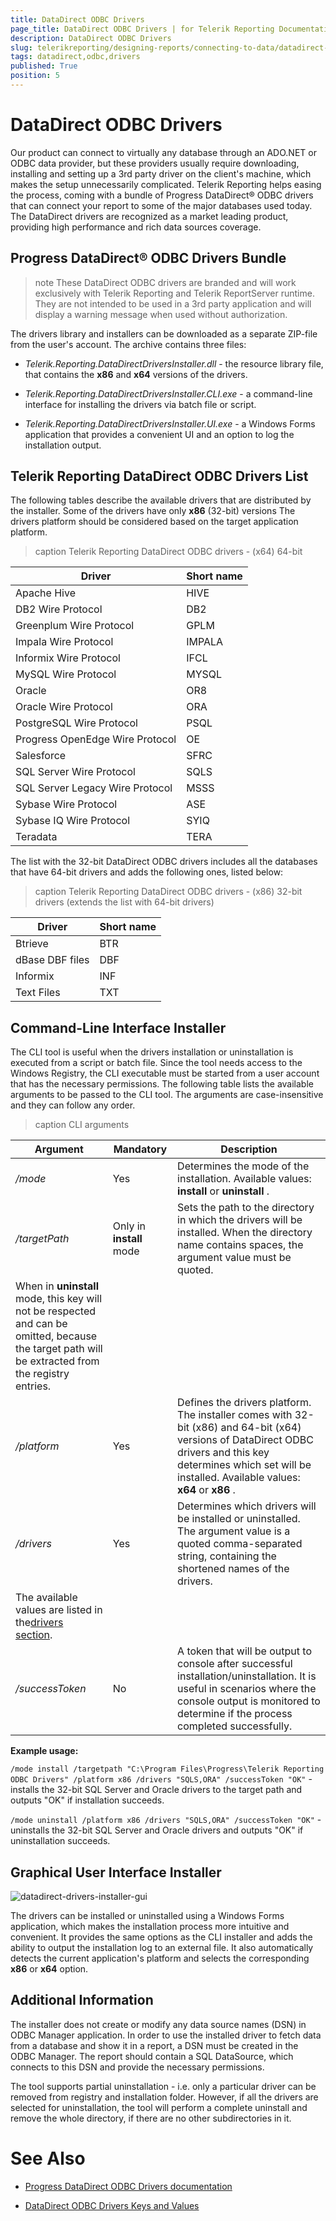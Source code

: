 ```yaml
---
title: DataDirect ODBC Drivers
page_title: DataDirect ODBC Drivers | for Telerik Reporting Documentation
description: DataDirect ODBC Drivers
slug: telerikreporting/designing-reports/connecting-to-data/datadirect-odbc-drivers
tags: datadirect,odbc,drivers
published: True
position: 5
---
```


# DataDirect ODBC Drivers



Our product can connect to virtually any database through an ADO.NET or ODBC data provider, but these providers usually require downloading, installing and setting up a 3rd party driver
        on the client's machine, which makes the setup unnecessarily complicated. Telerik Reporting helps easing the process, coming with a bundle of Progress DataDirect® ODBC drivers that can
        connect your report to some of the major databases used today. The DataDirect drivers are recognized as a market leading product, providing high performance and rich data sources coverage.
      

## Progress DataDirect® ODBC Drivers Bundle

>note These DataDirect ODBC drivers are branded and will work exclusively with Telerik Reporting and Telerik ReportServer runtime. They are not intended to be used in a            3rd party application and will display a warning message when used without authorization.          


The drivers library and installers can be downloaded as a separate ZIP-file from the user's account. The archive contains three files:

* *Telerik.Reporting.DataDirectDriversInstaller.dll* - the resource library file, that contains the __x86__ and
              __x64__ versions of the drivers.
            

* *Telerik.Reporting.DataDirectDriversInstaller.CLI.exe* - a command-line interface for installing the drivers via batch file or script.
            

* *Telerik.Reporting.DataDirectDriversInstaller.UI.exe* - a Windows Forms application that provides a convenient UI and an option to log the installation output.
            

## Telerik Reporting DataDirect ODBC Drivers List

The following tables describe the available drivers that are distributed by the installer. Some of the drivers have only __x86__ (32-bit) versions
          The drivers platform should be considered based on the target application platform.
        


>caption Telerik Reporting DataDirect ODBC drivers - (x64) 64-bit

| Driver | Short name |
| ------ | ------ |
|Apache Hive|HIVE|
|DB2 Wire Protocol|DB2|
|Greenplum Wire Protocol|GPLM|
|Impala Wire Protocol|IMPALA|
|Informix Wire Protocol|IFCL|
|MySQL Wire Protocol|MYSQL|
|Oracle|OR8|
|Oracle Wire Protocol|ORA|
|PostgreSQL Wire Protocol|PSQL|
|Progress OpenEdge Wire Protocol|OE|
|Salesforce|SFRC|
|SQL Server Wire Protocol|SQLS|
|SQL Server Legacy Wire Protocol|MSSS|
|Sybase Wire Protocol|ASE|
|Sybase IQ Wire Protocol|SYIQ|
|Teradata|TERA|




The list with the 32-bit DataDirect ODBC drivers includes all the databases that have 64-bit drivers and adds the following ones, listed below:
        


>caption Telerik Reporting DataDirect ODBC drivers - (x86) 32-bit drivers (extends the list with 64-bit drivers)

| Driver | Short name |
| ------ | ------ |
|Btrieve|BTR|
|dBase DBF files|DBF|
|Informix|INF|
|Text Files|TXT|




## Command-Line Interface Installer

The CLI tool is useful when the drivers installation or uninstallation is executed from a script or batch file. Since the tool needs access to the Windows Registry,
          the CLI executable must be started from a user account that has the necessary permissions. The following table lists the available arguments to be passed to the CLI tool.
          The arguments are case-insensitive and they can follow any order.
        


>caption CLI arguments

| Argument | Mandatory | Description |
| ------ | ------ | ------ |
| */mode* |Yes|Determines the mode of the installation. Available values: __install__ or __uninstall__ .|
| */targetPath* |Only in __install__ mode|Sets the path to the directory in which the drivers will be installed. When the directory name contains spaces, the argument value must be quoted.
                When in __uninstall__ mode, this key will not be respected and can be omitted, because the target path will be extracted from the registry entries.|
| */platform* |Yes|Defines the drivers platform. The installer comes with 32-bit (x86) and 64-bit (x64) versions of DataDirect ODBC drivers and this key determines which set will be installed. Available values: __x64__ or __x86__ .|
| */drivers* |Yes|Determines which drivers will be installed or uninstalled. The argument value is a quoted comma-separated string, containing the shortened names of the drivers.
                The available values are listed in the[drivers section](0312e83c-2e17-4261-803b-befcefe88c5b#telerik-reporting-datadirect-odbc-drivers-list).|
| */successToken* |No|A token that will be output to console after successful installation/uninstallation. It is useful in scenarios where the console output is monitored to determine if the process completed successfully.|




__Example usage:__

`
            /mode install /targetpath "C:\Program Files\Progress\Telerik Reporting ODBC Drivers" /platform x86 /drivers "SQLS,ORA" /successToken "OK"
          ` - installs the 32-bit  SQL Server and Oracle drivers to the target path and outputs "OK" if installation succeeds.
        

`
            /mode uninstall /platform x86 /drivers "SQLS,ORA" /successToken "OK"
          ` - uninstalls the 32-bit  SQL Server and Oracle drivers and outputs "OK" if uninstallation succeeds.
        

## Graphical User Interface Installer  
  ![datadirect-drivers-installer-gui](images/DataSources/datadirect-drivers-installer-gui.png)

The drivers can be installed or uninstalled using a Windows Forms application, which makes the installation process more intuitive and convenient.
          It provides the same options as the CLI installer and adds the ability to output the installation log to an external file.
          It also automatically detects the current application's platform and selects the corresponding __x86__ or __x64__ option.
        

## Additional Information

The installer does not create or modify any data source names (DSN) in ODBC Manager application. In order to use the installed driver to fetch data from a database and
          show it in a report, a DSN must be created in the ODBC Manager. The report should contain a SQL DataSource, which connects to this DSN and provide the necessary permissions.
        

The tool supports partial uninstallation - i.e. only a particular driver can be removed from registry and installation folder. 
          However, if all the drivers are selected for uninstallation, the tool will perform a complete uninstall and remove the whole directory, if there are no other 
          subdirectories in it.
        

# See Also

 * [Progress DataDirect ODBC Drivers documentation](http://media.datadirect.com/download/docs/odbc/allodbc/)

 * [DataDirect ODBC Drivers Keys and Values](http://media.datadirect.com/download/docs/odbc/distgde/help.html#page/distguide%2Fkeys-and-values.html%23)
